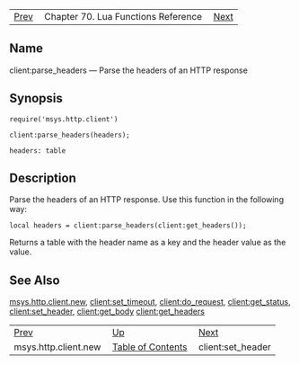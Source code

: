 |     |     |     |
| --- | --- | --- |
| [Prev](lua.ref.msys.http.client.new)  | Chapter 70. Lua Functions Reference |  [Next](lua.ref.client_set_header) |

<a name="lua.ref.client_parse_headers"></a>
## Name

client:parse_headers — Parse the headers of an HTTP response

<a name="idp15353984"></a>
## Synopsis

`require('msys.http.client')`

`client:parse_headers(headers);`

`headers: table`<a name="idp15357696"></a>
## Description

Parse the headers of an HTTP response. Use this function in the following way:

`local headers = client:parse_headers(client:get_headers());`

Returns a table with the header name as a key and the header value as the value.

<a name="idp15360416"></a>
## See Also

[msys.http.client.new](lua.ref.msys.http.client.new "msys.http.client.new"), [client:set_timeout](lua.ref.client_set_timeout "client:set_timeout"), [client:do_request](lua.ref.client_do_request "client:do_request"), [client:get_status](lua.ref.client_get_status "client:get_status"), [client:set_header](lua.ref.client_set_header "client:set_header"), [client:get_body](lua.ref.client_get_body "client:get_body") [client:get_headers](lua.ref.client_get_headers "client:get_headers")

|     |     |     |
| --- | --- | --- |
| [Prev](lua.ref.msys.http.client.new)  | [Up](lua.function.details) |  [Next](lua.ref.client_set_header) |
| msys.http.client.new  | [Table of Contents](index) |  client:set_header |

